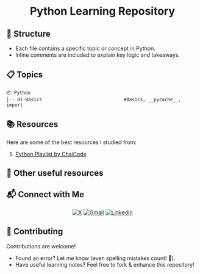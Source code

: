 <h1 align="center">Python Learning Repository</h1>

## 📂 Structure
- Each file contains a specific topic or concept in Python.
- Inline comments are included to explain key logic and takeaways.

## 📋 Topics 

```
📦 Python  
│-- 01-Basics                              #Basics, __pycache__, import
```

## 📚 Resources
Here are some of the best resources I studied from: 

1. [Python Playlist by ChaiCode](https://www.youtube.com/playlist?list=PLu71SKxNbfoBsMugTFALhdLlZ5VOqCg2s)

## 🔗 Other useful resources

## 📬 Connect with Me  
  
<div align="center">

[![X](https://img.shields.io/badge/X-%23000000.svg?logo=X&logoColor=white)](https://twitter.com/VishalKapgate)
[![Gmail](https://img.shields.io/badge/Gmail-D14836?logo=gmail&logoColor=white)](mailto:vishaldk26@gmail.com)
[![LinkedIn](https://custom-icon-badges.demolab.com/badge/LinkedIn-0A66C2?logo=linkedin-white&logoColor=fff)](https://linkedin.com/in/vishalkapgate)

</div>

## 🤝 Contributing
Contributions are welcome!  

- Found an error? Let me know (even spelling mistakes count! 📝).  
- Have useful learning notes? Feel free to fork & enhance this repository!
